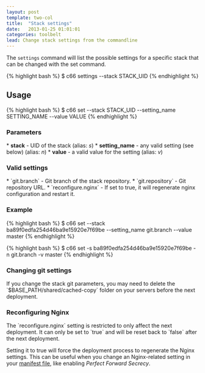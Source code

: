 ```yaml
---
layout: post
template: two-col
title:  "Stack settings"
date:   2013-01-25 01:01:01
categories: toolbelt
lead: Change stack settings from the commandline
---
```


The `settings` command will list the possible settings for a specific stack that can be changed with the set command.

{% highlight bash %}
$ c66 settings --stack STACK_UID
{% endhighlight %}

## Usage
{% highlight bash %}
$ c66 set --stack STACK_UID --setting_name SETTING_NAME --value VALUE
{% endhighlight %}

<h3>Parameters</h3>
* <b>stack</b> - UID of the stack (alias: <i>s</i>)
* <b>setting_name</b> - any valid setting (see below) (alias: <i>n</i>)
* <b>value</b> - a valid value for the setting (alias: <i>v</i>)

<h3>Valid settings</h3>
* `git.branch` - Git branch of the stack repository.
* `git.repository` - Git repository URL.
* `reconfigure.nginx` - If set to true, it will regenerate nginx configuration and restart it.

<h3>Example</h3>
{% highlight bash %}
$ c66 set --stack ba89f0edfa254d46ba9e15920e7f69be --setting_name git.branch --value master
{% endhighlight %}

{% highlight bash %}
$ c66 set -s ba89f0edfa254d46ba9e15920e7f69be -n git.branch -v master
{% endhighlight %}

<h3>Changing git settings</h3>
If you change the stack git parameters, you may need to delete the `$BASE_PATH/shared/cached-copy` folder on your servers before the next deployment.

<h3>Reconfiguring Nginx</h3>
The `reconfigure.nginx` setting is restricted to only affect the next deployment. It can only be set to `true` and will be reset back to `false` after the next deployment.

Setting it to true will force the deployment process to regenerate the Nginx settings. This can be useful when you change an Nginx-related setting in your [manifest file](/stack-features/manifest-files.html), like enabling _Perfect Forward Secrecy_.